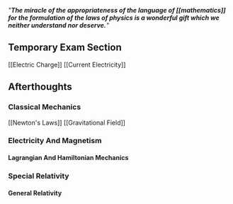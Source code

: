 *"**The miracle of the appropriateness of the language of [[mathematics]] for the formulation of the laws of physics is a wonderful gift which we neither understand nor deserve.**"*

## Temporary Exam Section
[[Electric Charge]]
[[Current Electricity]]

## Afterthoughts 

### Classical Mechanics
[[Newton's Laws]]
[[Gravitational Field]]

### Electricity And Magnetism

#### Lagrangian And Hamiltonian Mechanics

### Special Relativity

#### General Relativity


